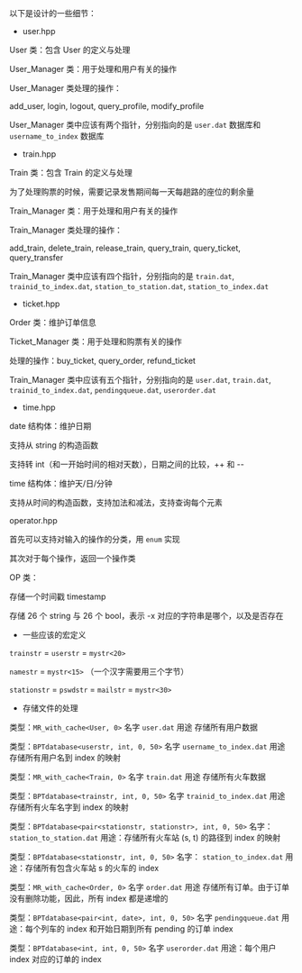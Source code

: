 以下是设计的一些细节：

- user.hpp

User 类：包含 User 的定义与处理

User_Manager 类：用于处理和用户有关的操作

User_Manager 类处理的操作：

add_user, login, logout, query_profile, modify_profile

User_Manager 类中应该有两个指针，分别指向的是 `user.dat` 数据库和 `username_to_index` 数据库

- train.hpp

Train 类：包含 Train 的定义与处理

为了处理购票的时候，需要记录发售期间每一天每趟路的座位的剩余量

Train_Manager 类：用于处理和用户有关的操作

Train_Manager 类处理的操作：

add_train, delete_train, release_train, query_train, query_ticket, query_transfer

Train_Manager 类中应该有四个指针，分别指向的是 `train.dat`, `trainid_to_index.dat`, `station_to_station.dat`, `station_to_index.dat`

- ticket.hpp

Order 类：维护订单信息

Ticket_Manager 类：用于处理和购票有关的操作

处理的操作：buy_ticket, query_order, refund_ticket

Train_Manager 类中应该有五个指针，分别指向的是 `user.dat`, `train.dat`, `trainid_to_index.dat`, `pendingqueue.dat`, `userorder.dat`

- time.hpp

date 结构体：维护日期

支持从 string 的构造函数

支持转 int（和一开始时间的相对天数），日期之间的比较，++ 和 --

time 结构体：维护天/日/分钟

支持从时间的构造函数，支持加法和减法，支持查询每个元素

operator.hpp

首先可以支持对输入的操作的分类，用 `enum` 实现

其次对于每个操作，返回一个操作类

OP 类：

存储一个时间戳 timestamp

存储 26 个 string 与 26 个 bool，表示 -x 对应的字符串是哪个，以及是否存在


- 一些应该的宏定义

`trainstr` = `userstr` = `mystr<20>`

`namestr` = `mystr<15>` （一个汉字需要用三个字节）

`stationstr` = `pswdstr` = `mailstr` = `mystr<30>`

- 存储文件的处理

类型：`MR_with_cache<User, 0>` 名字 `user.dat` 用途 存储所有用户数据

类型：`BPTdatabase<userstr, int, 0, 50>` 名字 `username_to_index.dat` 用途 存储所有用户名到 index 的映射

类型：`MR_with_cache<Train, 0>` 名字 `train.dat` 用途 存储所有火车数据

类型：`BPTdatabase<trainstr, int, 0, 50>` 名字 `trainid_to_index.dat` 用途 存储所有火车名字到 index 的映射

类型：`BPTdatabase<pair<stationstr, stationstr>, int, 0, 50>` 名字： `station_to_station.dat` 用途：存储所有火车站 (s, t) 的路径到 index 的映射

类型：`BPTdatabase<stationstr, int, 0, 50>` 名字： `station_to_index.dat` 用途：存储所有包含火车站 s 的火车的 index

类型：`MR_with_cache<Order, 0>` 名字 `order.dat` 用途 存储所有订单。由于订单没有删除功能，因此，所有 index 都是递增的

类型：`BPTdatabase<pair<int, date>, int, 0, 50>` 名字 `pendingqueue.dat` 用途：每个列车的 index 和开始日期到所有 pending 的订单 index

类型：`BPTdatabase<int, int, 0, 50>` 名字 `userorder.dat` 用途：每个用户 index 对应的订单的 index